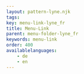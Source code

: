 ```yaml
---
layout: pattern-lyne.njk
tags: 
key: menu-link-lyne_fr
title: Menu-Link
parent: menu-folder-lyne_fr
keywords: menu-link
order: 400
availablelanguages: 
    - de
    - en
---
```

